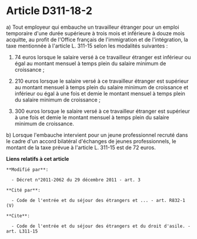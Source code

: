 # Article D311-18-2

a) Tout employeur qui embauche un travailleur étranger pour un emploi temporaire d'une durée supérieure à trois mois et
inférieure à douze mois acquitte, au profit de l'Office français de l'immigration et de l'intégration, la taxe mentionnée à
l'article L. 311-15 selon les modalités suivantes : 

1. 74 euros lorsque le salaire versé à ce travailleur étranger est inférieur ou égal au montant mensuel à temps plein du
salaire minimum de croissance ; 

2. 210 euros lorsque le salaire versé à ce travailleur étranger est supérieur au montant mensuel à temps plein du salaire
minimum de croissance et inférieur ou égal à une fois et demie le montant mensuel à temps plein du salaire minimum de
croissance ; 

3. 300 euros lorsque le salaire versé à ce travailleur étranger est supérieur à une fois et demie le montant mensuel à temps
plein du salaire minimum de croissance.

b) Lorsque l'embauche intervient pour un jeune professionnel recruté dans le cadre d'un accord bilatéral d'échanges de jeunes
professionnels, le montant de la taxe prévue à l'article L. 311-15 est de 72 euros.

**Liens relatifs à cet article**

	**Modifié par**:

	  - Décret n°2011-2062 du 29 décembre 2011 - art. 3

	**Cité par**:

	  - Code de l'entrée et du séjour des étrangers et ... - art. R832-1 (V)

	**Cite**:

	  - Code de l'entrée et du séjour des étrangers et du droit d'asile. - art. L311-15
